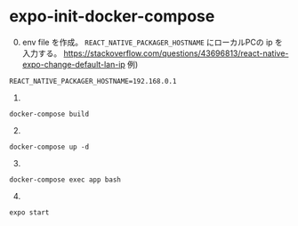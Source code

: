 # expo-init-docker-compose

0. env file を作成。 `REACT_NATIVE_PACKAGER_HOSTNAME` にローカルPCの ip を入力する。
https://stackoverflow.com/questions/43696813/react-native-expo-change-default-lan-ip
例)
```
REACT_NATIVE_PACKAGER_HOSTNAME=192.168.0.1
```

1.
```
docker-compose build
```

2.
```
docker-compose up -d
```

3.
```
docker-compose exec app bash
```

4.
```
expo start
```
